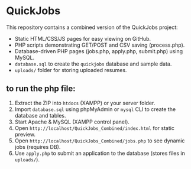 # QuickJobs 

This repository contains a combined version of the QuickJobs project:
- Static HTML/CSS/JS pages for easy viewing on GitHub.
- PHP scripts demonstrating GET/POST and CSV saving (process.php).
- Database-driven PHP pages (jobs.php, apply.php, submit.php) using MySQL.
- `database.sql` to create the `quickjobs` database and sample data.
- `uploads/` folder for storing uploaded resumes.

## to run the php file:
1. Extract the ZIP into `htdocs` (XAMPP) or your server folder.
2. Import `database.sql` using phpMyAdmin or `mysql` CLI to create the database and tables.
3. Start Apache & MySQL (XAMPP control panel).
4. Open `http://localhost/QuickJobs_Combined/index.html` for static preview.
5. Open `http://localhost/QuickJobs_Combined/jobs.php` to see dynamic jobs (requires DB).
6. Use `apply.php` to submit an application to the database (stores files in `uploads/`).

